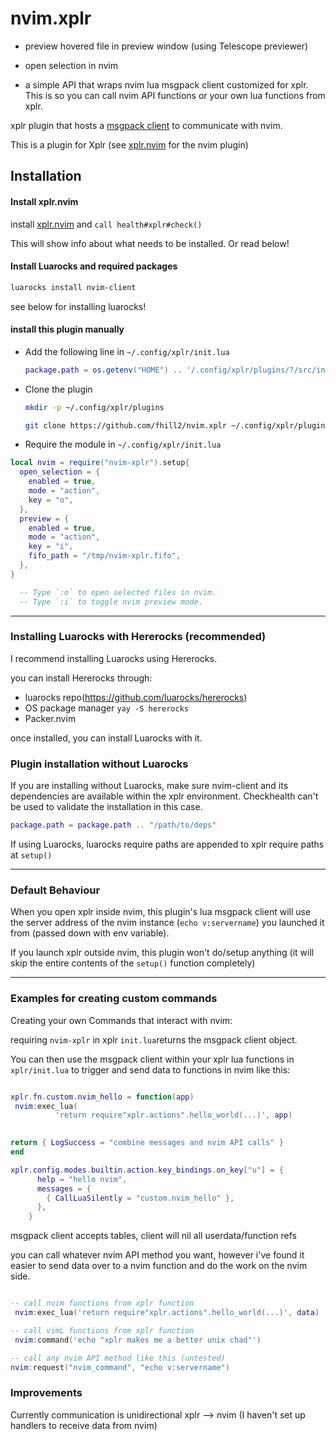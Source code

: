 # nvim.xplr
 
- preview hovered file in preview window (using Telescope previewer)

- open selection in nvim

- a simple API that wraps nvim lua msgpack client customized for xplr. This is so you can call nvim API functions or your own lua functions from xplr.  


xplr plugin that hosts a [msgpack client](https://github.com/neovim/lua-client) to communicate with nvim.

This is a plugin for Xplr (see [xplr.nvim](https://github.com/fhill2/xplr.nvim) for the nvim plugin)


## Installation
#### Install xplr.nvim
install [xplr.nvim](https://github.com/fhill2/xplr.nvim) and `call health#xplr#check()`

This will show info about what needs to be installed. Or read below!

#### Install Luarocks and required packages
```bash
luarocks install nvim-client
```
see below for installing luarocks!

#### install this plugin manually

- Add the following line in `~/.config/xplr/init.lua`

  ```lua
  package.path = os.getenv("HOME") .. '/.config/xplr/plugins/?/src/init.lua'
  ```

- Clone the plugin

  ```bash  
  mkdir -p ~/.config/xplr/plugins

  git clone https://github.com/fhill2/nvim.xplr ~/.config/xplr/plugins/nvim-xplr
  ```

- Require the module in `~/.config/xplr/init.lua`

```lua
local nvim = require("nvim-xplr").setup{
  open_selection = {
    enabled = true,
    mode = "action",
    key = "o",
  },
  preview = {
    enabled = true,
    mode = "action",
    key = "i",
    fifo_path = "/tmp/nvim-xplr.fifo",
  },
}

  -- Type `:o` to open selected files in nvim.
  -- Type `:i` to toggle nvim preview mode.
  ```
___
### Installing Luarocks with Hererocks (recommended)
I recommend installing Luarocks using Hererocks.

you can install Hererocks through:
- luarocks repo(https://github.com/luarocks/hererocks) 
- OS package manager `yay -S hererocks`
- Packer.nvim

once installed, you can install Luarocks with it.

### Plugin installation without Luarocks 
If you are installing without Luarocks, make sure nvim-client and its dependencies are available within the xplr environment. Checkhealth can't be used to validate the installation in this case.

```lua
package.path = package.path .. "/path/to/deps"
```
If using Luarocks, luarocks require paths are appended to xplr require paths at `setup()`

___
### Default Behaviour
When you open xplr inside nvim, this plugin's lua msgpack client will use the server address of the nvim instance (`echo v:servername`) you launched it from (passed down with env variable).

If you launch xplr outside nvim, this plugin won't do/setup anything (it will skip the entire contents of the `setup()` function completely)

___


### Examples for creating custom commands
Creating your own Commands that interact with nvim:

requiring `nvim-xplr` in xplr `init.lua`returns the msgpack client object.

You can then use the msgpack client within your xplr lua functions in `xplr/init.lua` to trigger and send data to functions in nvim like this:

```lua

xplr.fn.custom.nvim_hello = function(app)
 nvim:exec_lua(
          'return require"xplr.actions".hello_world(...)', app)

  
return { LogSuccess = "combine messages and nvim API calls" }
end 

xplr.config.modes.builtin.action.key_bindings.on_key["u"] = {
      help = "hello nvim",
      messages = {
        { CallLuaSilently = "custom.nvim_hello" },
      },
    }

``` 

msgpack client accepts tables, client will nil all userdata/function refs

you can call whatever nvim API method you want, however i've found it easier to send data over to a nvim function and do the work on the nvim side.

```lua

-- call nvim functions from xplr function
 nvim:exec_lua('return require"xplr.actions".hello_world(...)', data)

-- call vimL functions from xplr function
 nvim:command('echo "xplr makes me a better unix chad"')

-- call any nvim API method like this (untested)
nvim:request("nvim_command", "echo v:servername")
```


### Improvements
Currently communication is unidirectional xplr --> nvim (I haven't set up handlers to receive data from nvim)

